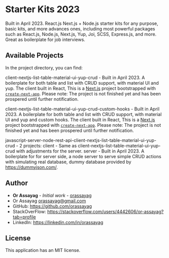 # Starter Kits 2023

Built in April 2023. React.js Next.js + Node.js starter kits for any purpose, basic kits, and more advances ones, including most powerful packages such as React.js, Node.js, Next.js, Yup, Joi, SCSS, Express.js, and more. Great as boilerplate for job interviews.

## Available Projects

In the project directory, you can find:

client-nextjs-list-table-material-ui-yup-crud -
Built in April 2023. A boilerplate for both table and list with CRUD support, with material UI and yup. The client built in React,
This is a [Next.js](https://nextjs.org/) project bootstrapped with [`create-next-app`](https://github.com/vercel/next.js/tree/canary/packages/create-next-app).
Please note: The project is not finished yet and has been prospered until further notification.

client-nextjs-list-table-material-ui-yup-crud-custom-hooks -
Built in April 2023. A boilerplate for both table and list with CRUD support, with material UI and yup and custom hooks. The client built in React,
This is a [Next.js](https://nextjs.org/) project bootstrapped with [`create-next-app`](https://github.com/vercel/next.js/tree/canary/packages/create-next-app).
Please note: The project is not finished yet and has been prospered until further notification.

javascript-server-node-rest-api-client-nextjs-list-table-material-ui-yup-crud - 2 projects:
client - Same as client-nextjs-list-table-material-ui-yup-crud with adjustments for the server.
server - Built in April 2023. A boilerplate for for server side, a node server to serve simple CRUD actions with simulating real database, dummy database provided by https://dummyjson.com/.

## Author

- **Or Assayag** - _Initial work_ - [orassayag](https://github.com/orassayag)
- Or Assayag <orassayag@gmail.com>
- GitHub: https://github.com/orassayag
- StackOverFlow: https://stackoverflow.com/users/4442606/or-assayag?tab=profile
- LinkedIn: https://linkedin.com/in/orassayag

## License

This application has an MIT license.
